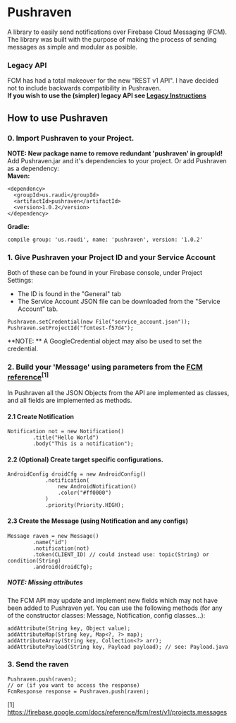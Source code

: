 # Pushraven

A library to easily send notifications over Firebase Cloud Messaging (FCM). 
The library was built with the purpose of making the process of sending messages as simple and modular as posible.

### Legacy API
FCM has had a total makeover for the new "REST v1 API". I have decided not to include backwards compatibility in Pushraven.<br/>
**If you wish to use the (simpler) legacy API see [Legacy Instructions](Legacy.md)**

## How to use Pushraven

### 0. Import Pushraven to your Project.
**NOTE: New package name to remove redundant 'pushraven' in groupId!** <br/>
Add Pushraven.jar and it's dependencies to your project. Or add Pushraven as a dependency: <br/>
**Maven:**
```
<dependency>
  <groupId>us.raudi</groupId>
  <artifactId>pushraven</artifactId>
  <version>1.0.2</version>
</dependency>
```
**Gradle:**
```
compile group: 'us.raudi', name: 'pushraven', version: '1.0.2'
```


### 1. Give Pushraven your Project ID and your Service Account
Both of these can be found in your Firebase console, under Project Settings:
 * The ID is found in the "General" tab
 * The Service Account JSON file can be downloaded from the "Service Account" tab.
```
Pushraven.setCredential(new File("service_account.json"));	
Pushraven.setProjectId("fcmtest-f57d4");
```

**NOTE: ** A GoogleCredential object may also be used to set the credential.

### 2. Build your 'Message' using parameters from the [FCM reference](https://firebase.google.com/docs/reference/fcm/rest/v1/projects.messages)<sup>[1]</sup>
In Pushraven all the JSON Objects from the API are implemented as classes, and all fields are implemented as methods.
  
#### 2.1 Create Notification
```
Notification not = new Notification()
		.title("Hello World")
		.body("This is a notification");
```
  
  
#### 2.2 (Optional) Create target specific configurations.
```
AndroidConfig droidCfg = new AndroidConfig()
			.notification(
				new AndroidNotification()
				.color("#ff0000")
			)
			.priority(Priority.HIGH);
```
  
  
#### 2.3 Create the Message (using Notification and any configs)
```
Message raven = new Message()
		.name("id")
		.notification(not)
		.token(CLIENT_ID) // could instead use: topic(String) or condition(String)
		.android(droidCfg);
```


##### NOTE: Missing attributes
The FCM API may update and implement new fields which may not have been added to Pushraven yet.
You can use the following methods (for any of the constructor classes: Message, Notification, config classes...):
```
addAttribute(String key, Object value);
addAttributeMap(String key, Map<?, ?> map);
addAttributeArray(String key, Collection<?> arr);
addAttributePayload(String key, Payload payload); // see: Payload.java
```

### 3. Send the raven
```
Pushraven.push(raven);
// or (if you want to access the response)
FcmResponse response = Pushraven.push(raven);
```




[1] https://firebase.google.com/docs/reference/fcm/rest/v1/projects.messages